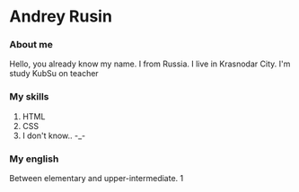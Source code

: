 # **Andrey Rusin**

### About me
Hello, you already know my name. I from Russia. I live in Krasnodar City. I'm study KubSu on teacher

### My skills
1. HTML
2. CSS
3. I don't know.. -_-

### **My english**
Between elementary and upper-intermediate.
1
